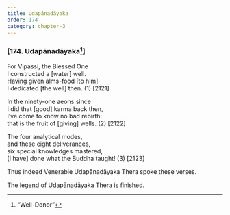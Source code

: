 ```yaml
---
title: Udapānadāyaka
order: 174
category: chapter-3
---
```


### \[174. Udapānadāyaka[^1]\]

For Vipassi, the Blessed One  
I constructed a \[water\] well.  
Having given alms-food \[to him\]  
I dedicated \[the well\] then. (1) \[2121\]

In the ninety-one aeons since  
I did that \[good\] karma back then,  
I’ve come to know no bad rebirth:  
that is the fruit of \[giving\] wells. (2) \[2122\]

The four analytical modes,  
and these eight deliverances,  
six special knowledges mastered,  
\[I have\] done what the Buddha taught! (3) \[2123\]

Thus indeed Venerable Udapānadāyaka Thera spoke these verses.

The legend of Udapānadāyaka Thera is finished.

[^1]: “Well-Donor”
